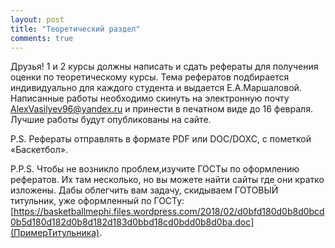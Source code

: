 ```yaml
---
layout: post
title: "Теоретический раздел"
comments: true
---
```



Друзья! 1 и 2 курсы должны написать и сдать рефераты для получения оценки по теоретическому курсы.
Тема рефератов подбирается индивидуально для каждого студента и выдается Е.А.Маршаловой.
Написанные работы необходимо скинуть на электронную почту AlexVasilyev96@yandex.ru
и принести в печатном виде до 16 февраля. Лучшие работы будут опубликованы на сайте.

P.S. Рефераты отправлять в формате PDF или DOC/DOXC, с пометкой «Баскетбол».

P.P.S. Чтобы не возникло проблем,изучите ГОСТы по оформлению рефератов.
Их там несколько, но вы можете найти сайты где они кратко изложены.
Дабы облегчить вам задачу, скидываем ГОТОВЫЙ титульник, уже оформленный по ГОСТу:
[https://basketballmephi.files.wordpress.com/2018/02/d0bfd180d0b8d0bcd0b5d180d182d0b8d182d183d0bbd18cd0bdd0b8d0ba.doc](ПримерТитульника).

